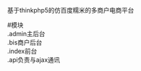 基于thinkphp5的仿百度糯米的多商户电商平台<br>

#模块<br>
	.admin主后台<br>
	.bis商户后台<br>
	.index前台<br>
	.api负责与ajax通讯<br>

